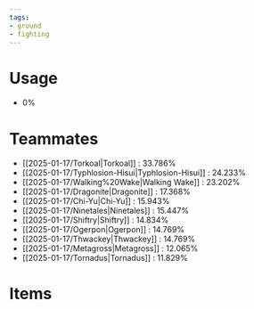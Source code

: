 ```yaml
---
tags:
- ground
- fighting
---
```

# Usage
- 0%
# Teammates
- [[2025-01-17/Torkoal|Torkoal]] : 33.786%
- [[2025-01-17/Typhlosion-Hisui|Typhlosion-Hisui]] : 24.233%
- [[2025-01-17/Walking%20Wake|Walking Wake]] : 23.202%
- [[2025-01-17/Dragonite|Dragonite]] : 17.368%
- [[2025-01-17/Chi-Yu|Chi-Yu]] : 15.943%
- [[2025-01-17/Ninetales|Ninetales]] : 15.447%
- [[2025-01-17/Shiftry|Shiftry]] : 14.834%
- [[2025-01-17/Ogerpon|Ogerpon]] : 14.769%
- [[2025-01-17/Thwackey|Thwackey]] : 14.769%
- [[2025-01-17/Metagross|Metagross]] : 12.065%
- [[2025-01-17/Tornadus|Tornadus]] : 11.829%
# Items